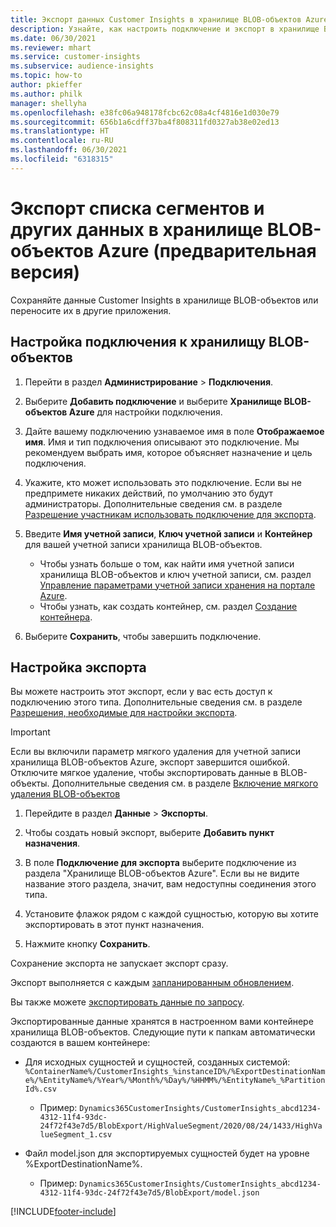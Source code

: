 ```yaml
---
title: Экспорт данных Customer Insights в хранилище BLOB-объектов Azure
description: Узнайте, как настроить подключение и экспорт в хранилище BLOB-объектов.
ms.date: 06/30/2021
ms.reviewer: mhart
ms.service: customer-insights
ms.subservice: audience-insights
ms.topic: how-to
author: pkieffer
ms.author: philk
manager: shellyha
ms.openlocfilehash: e38fc06a948178fcbc62c08a4cf4816e1d030e79
ms.sourcegitcommit: 656b1a6cdff37ba4f808311fd0327ab38e02ed13
ms.translationtype: HT
ms.contentlocale: ru-RU
ms.lasthandoff: 06/30/2021
ms.locfileid: "6318315"
---
```

# <a name="export-segment-list-and-other-data-to-azure-blob-storage-preview"></a>Экспорт списка сегментов и других данных в хранилище BLOB-объектов Azure (предварительная версия)

Сохраняйте данные Customer Insights в хранилище BLOB-объектов или переносите их в другие приложения.

## <a name="set-up-the-connection-to-blob-storage"></a>Настройка подключения к хранилищу BLOB-объектов

1. Перейти в раздел **Администрирование** > **Подключения**.

1. Выберите **Добавить подключение** и выберите **Хранилище BLOB-объектов Azure** для настройки подключения.

1. Дайте вашему подключению узнаваемое имя в поле **Отображаемое имя**. Имя и тип подключения описывают это подключение. Мы рекомендуем выбрать имя, которое объясняет назначение и цель подключения.

1. Укажите, кто может использовать это подключение. Если вы не предпримете никаких действий, по умолчанию это будут администраторы. Дополнительные сведения см. в разделе [Разрешение участникам использовать подключение для экспорта](connections.md#allow-contributors-to-use-a-connection-for-exports).

1. Введите **Имя учетной записи**, **Ключ учетной записи** и **Контейнер** для вашей учетной записи хранилища BLOB-объектов.
    - Чтобы узнать больше о том, как найти имя учетной записи хранилища BLOB-объектов и ключ учетной записи, см. раздел [Управление параметрами учетной записи хранения на портале Azure](/azure/storage/common/storage-account-manage).
    - Чтобы узнать, как создать контейнер, см. раздел [Создание контейнера](/azure/storage/blobs/storage-quickstart-blobs-portal#create-a-container).

1. Выберите **Сохранить**, чтобы завершить подключение. 

## <a name="configure-an-export"></a>Настройка экспорта

Вы можете настроить этот экспорт, если у вас есть доступ к подключению этого типа. Дополнительные сведения см. в разделе [Разрешения, необходимые для настройки экспорта](export-destinations.md#set-up-a-new-export).

> [!IMPORTANT]
> Если вы включили параметр мягкого удаления для учетной записи хранилища BLOB-объектов Azure, экспорт завершится ошибкой. Отключите мягкое удаление, чтобы экспортировать данные в BLOB-объекты. Дополнительные сведения см. в разделе [Включение мягкого удаления BLOB-объектов](/azure/storage/blobs/soft-delete-blob-enable.md)

1. Перейдите в раздел **Данные** > **Экспорты**.

1. Чтобы создать новый экспорт, выберите **Добавить пункт назначения**.

1. В поле **Подключение для экспорта** выберите подключение из раздела "Хранилище BLOB-объектов Azure". Если вы не видите название этого раздела, значит, вам недоступны соединения этого типа.

1. Установите флажок рядом с каждой сущностью, которую вы хотите экспортировать в этот пункт назначения.

1. Нажмите кнопку **Сохранить**.

Сохранение экспорта не запускает экспорт сразу.

Экспорт выполняется с каждым [запланированным обновлением](system.md#schedule-tab).     

Вы также можете [экспортировать данные по запросу](export-destinations.md#run-exports-on-demand). 

Экспортированные данные хранятся в настроенном вами контейнере хранилища BLOB-объектов. Следующие пути к папкам автоматически создаются в вашем контейнере:

- Для исходных сущностей и сущностей, созданных системой:   
  `%ContainerName%/CustomerInsights_%instanceID%/%ExportDestinationName%/%EntityName%/%Year%/%Month%/%Day%/%HHMM%/%EntityName%_%PartitionId%.csv`  
  - Пример: `Dynamics365CustomerInsights/CustomerInsights_abcd1234-4312-11f4-93dc-24f72f43e7d5/BlobExport/HighValueSegment/2020/08/24/1433/HighValueSegment_1.csv`
 
- Файл model.json для экспортируемых сущностей будет на уровне %ExportDestinationName%.  
  - Пример: `Dynamics365CustomerInsights/CustomerInsights_abcd1234-4312-11f4-93dc-24f72f43e7d5/BlobExport/model.json`

[!INCLUDE[footer-include](../includes/footer-banner.md)]
